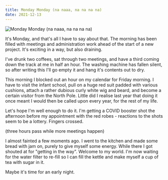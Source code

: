 ```yaml
---
title: Monday Monday (na naaa, na na na na)
date: 2021-12-13
---
```


![Monday Monday (na naaa, na na na na)](https://source.unsplash.com/d34DtRp1bqo/1600x900)

It's Monday, and that's all I have to say about that. The morning has been filled with meetings and administration work ahead of the start of a new project. It's exciting in a way, but also draining.

I've drunk two coffees, sat through two meetings, and have a third coming down the track at me in half an hour. The washing machine has fallen silent, so after writing this I'll go empty it and hang it's contents out to dry.

This morning I blocked out an hour on my calendar for Friday morning. I have to visit the infant school, pull on a huge red suit padded with various cushions, attach a rather dubious curly white wig and beard, and become a certain visitor from the North Pole. Little did I realise last year that doing it once meant I would then be called upon every year, for the rest of my life.

Let's hope I'm well enough to do it. I'm getting a COVID booster shot the afternoon before my appointment with the red robes - reactions to the shots seem to be a lottery. Fingers crossed.

(three hours pass while more meetings happen)

I almost fainted a few moments ago. I went to the kitchen and made some bread with jam on, purely to give myself some energy. While there I got shouted at for "getting in the way". Welcome to my world. I'm now waiting for the water filter to re-fill so I can fill the kettle and make myself a cup of tea with sugar in it.

Maybe it's time for an early night.